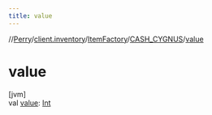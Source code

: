 ```yaml
---
title: value
---
```

//[Perry](../../../../index.html)/[client.inventory](../../index.html)/[ItemFactory](../index.html)/[CASH_CYGNUS](index.html)/[value](value.html)



# value



[jvm]\
val [value](value.html): [Int](https://kotlinlang.org/api/latest/jvm/stdlib/kotlin/-int/index.html)




